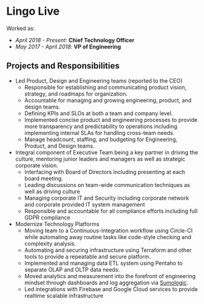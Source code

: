 # Lingo Live

Worked as:

* _April 2018 - Present_: **Chief Technology Officer**
* _May 2017 - April 2018_: **VP of Engineering**

## Projects and Responsibilities

 * Led Product, Design and Engineering teams (reported to the CEO)
    * Responsible for establishing and communicating product vision, strategy, and roadmaps for organization.
    * Accountable for managing and growing engineering, product, and design teams.
    * Defining KPIs and SLOs at both a team and company level.
    * Implemented concise product and engineering processes to provide more transparency and predictability to operations including implementing internal SLAs for handling cross-team needs.
    * Manage headcount, staffing, and budgeting for Engineering, Product, and Design teams.
 * Integral component of Executive Team being a key partner in driving the culture, mentoring junior leaders and managers as well as strategic corporate vision.
    * Interfacing with Board of Directors including presenting at each board meeting.
    * Leading discussions on team-wide communication techniques as well as driving culture
    * Managing corporate IT and Security including corporate network and corporate provided IT system management
    * Responsible and accountable for all compliance efforts including full GDPR compliance
 * Modernize Technology Platforms
    * Moving team to a Continuous-Integration workflow using Circle-CI while automating away routine tasks like code-style checking and complexity analysis.
    * Automating and securing infrastructure using Terraform and other tools to provide a repeatable and secure platform.
    * Implemented and managing data ETL system using Pentaho to separate OLAP and OLTP data needs.
    * Moved analytics and measurement into the forefront of engineering mindset through dashboards and log aggregation via [Sumologic](https://www.sumologic.com).
    * Led integrations with Firebase and Google Cloud services to provide realtime scalable infrastructure